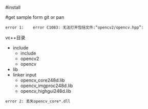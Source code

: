 

#install

#get sample
form git or pan


```
error 1:	error C1083: 无法打开包括文件:“opencv2/opencv.hpp”: 
```

vc++目录
- include
	- include
	- opencv2
	- opencv
- lib
- linker input
	- opencv_core248d.lib
	- opencv_imgproc248d.lib
	- opencv_highgui248d.lib

```
error 2: 丢失opencv_core*.dll
```
